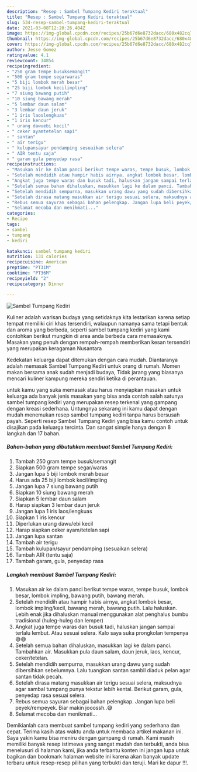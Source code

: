 ```yaml
---
description: "Resep : Sambel Tumpang Kediri teraktual"
title: "Resep : Sambel Tumpang Kediri teraktual"
slug: 534-resep-sambel-tumpang-kediri-teraktual
date: 2021-03-08T12:20:26.404Z
image: https://img-global.cpcdn.com/recipes/25b67d6e8732dacc/680x482cq70/sambel-tumpang-kediri-foto-resep-utama.jpg
thumbnail: https://img-global.cpcdn.com/recipes/25b67d6e8732dacc/680x482cq70/sambel-tumpang-kediri-foto-resep-utama.jpg
cover: https://img-global.cpcdn.com/recipes/25b67d6e8732dacc/680x482cq70/sambel-tumpang-kediri-foto-resep-utama.jpg
author: Jesse Gomez
ratingvalue: 4.1
reviewcount: 34854
recipeingredient:
- "250 gram tempe busuksemangit"
- "500 gram tempe segarwaras"
- "5 biji lombok merah besar"
- "25 biji lombok kecilimpling"
- "7 siung bawang putih"
- "10 siung bawang merah"
- "5 lembar daun salam"
- "3 lembar daun jeruk"
- "1 iris laoslengkuas"
- "1 iris kencur"
- " urang dawuebi kecil"
- " ceker ayamtetelan sapi"
- " santan"
- " air terigu"
- " kulupansayur pendamping sesuaikan selera"
- " AIR tentu saja"
- " garam gula penyedap rasa"
recipeinstructions:
- "Masukan air ke dalam panci berikut tempe waras, tempe busuk, lombok besar, lombok impling, bawang putih, bawang merah."
- "Setelah mendidih atau hampir habis airnya, angkat lombok besar, lombok impling/kecil, bawang merah, bawang putih. Lalu haluskan. Lebih enak jika dihaluskan manual menggunakan alat penghalus bumbu tradisional (huleg-huleg dan lemper)"
- "Angkat juga tempe waras dan busuk tadi, haluskan jangan sampai terlalu lembut. Atau sesuai selera. Kalo saya suka prongkolan tempenya 😅😅"
- "Setelah semua bahan dihaluskan, masukkan lagi ke dalam panci. Tambahkan air. Masukkan pula daun salam, daun jeruk, laos, kencur, ceker/tetelan."
- "Setelah mendidih sempurna, masukkan urang dawu yang sudah dibersihkan sebelumnya. Lalu tuangkan santan sambil diaduk pelan agar santan tidak pecah."
- "Setelah dirasa matang masukkan air terigu sesuai selera, maksudnya agar sambal tumpang punya tekstur lebih kental. Berikut garam, gula, penyedap rasa sesuai selera."
- "Rebus semua sayuran sebagai bahan pelengkap. Jangan lupa beli peyek/rempeyek. Biar makin jooossh..😅"
- "Selamat mecoba dan menikmati..."
categories:
- Recipe
tags:
- sambel
- tumpang
- kediri

katakunci: sambel tumpang kediri 
nutrition: 131 calories
recipecuisine: American
preptime: "PT31M"
cooktime: "PT36M"
recipeyield: "2"
recipecategory: Dinner

---
```



![Sambel Tumpang Kediri](https://img-global.cpcdn.com/recipes/25b67d6e8732dacc/680x482cq70/sambel-tumpang-kediri-foto-resep-utama.jpg)

Kuliner adalah warisan budaya yang setidaknya kita lestarikan karena setiap tempat memiliki ciri khas tersendiri, walaupun namanya sama tetapi bentuk dan aroma yang berbeda, seperti sambel tumpang kediri yang kami contohkan berikut mungkin di area anda berbeda cara memasaknya. Masakan yang penuh dengan rempah-rempah memberikan kesan tersendiri yang merupakan keragaman Nusantara



Kedekatan keluarga dapat ditemukan dengan cara mudah. Diantaranya adalah memasak Sambel Tumpang Kediri untuk orang di rumah. Momen makan bersama anak sudah menjadi budaya, Tidak jarang yang biasanya mencari kuliner kampung mereka sendiri ketika di perantauan.

untuk kamu yang suka memasak atau harus menyiapkan masakan untuk keluarga ada banyak jenis masakan yang bisa anda contoh salah satunya sambel tumpang kediri yang merupakan resep terkenal yang gampang dengan kreasi sederhana. Untungnya sekarang ini kamu dapat dengan mudah menemukan resep sambel tumpang kediri tanpa harus bersusah payah.
Seperti resep Sambel Tumpang Kediri yang bisa kamu contoh untuk disajikan pada keluarga tercinta. Dan sangat simple hanya dengan 8 langkah dan 17 bahan.


<!--inarticleads1-->

##### Bahan-bahan yang dibutuhkan membuat Sambel Tumpang Kediri:

1. Tambah 250 gram tempe busuk/semangit
1. Siapkan 500 gram tempe segar/waras
1. Jangan lupa 5 biji lombok merah besar
1. Harus ada 25 biji lombok kecil/impling
1. Jangan lupa 7 siung bawang putih
1. Siapkan 10 siung bawang merah
1. Siapkan 5 lembar daun salam
1. Harap siapkan 3 lembar daun jeruk
1. Jangan lupa 1 iris laos/lengkuas
1. Siapkan 1 iris kencur
1. Diperlukan  urang dawu/ebi kecil
1. Harap siapkan  ceker ayam/tetelan sapi
1. Jangan lupa  santan
1. Tambah  air terigu
1. Tambah  kulupan/sayur pendamping (sesuaikan selera)
1. Tambah  AIR (tentu saja)
1. Tambah  garam, gula, penyedap rasa




<!--inarticleads2-->

##### Langkah membuat  Sambel Tumpang Kediri:

1. Masukan air ke dalam panci berikut tempe waras, tempe busuk, lombok besar, lombok impling, bawang putih, bawang merah.
1. Setelah mendidih atau hampir habis airnya, angkat lombok besar, lombok impling/kecil, bawang merah, bawang putih. Lalu haluskan. Lebih enak jika dihaluskan manual menggunakan alat penghalus bumbu tradisional (huleg-huleg dan lemper)
1. Angkat juga tempe waras dan busuk tadi, haluskan jangan sampai terlalu lembut. Atau sesuai selera. Kalo saya suka prongkolan tempenya 😅😅
1. Setelah semua bahan dihaluskan, masukkan lagi ke dalam panci. Tambahkan air. Masukkan pula daun salam, daun jeruk, laos, kencur, ceker/tetelan.
1. Setelah mendidih sempurna, masukkan urang dawu yang sudah dibersihkan sebelumnya. Lalu tuangkan santan sambil diaduk pelan agar santan tidak pecah.
1. Setelah dirasa matang masukkan air terigu sesuai selera, maksudnya agar sambal tumpang punya tekstur lebih kental. Berikut garam, gula, penyedap rasa sesuai selera.
1. Rebus semua sayuran sebagai bahan pelengkap. Jangan lupa beli peyek/rempeyek. Biar makin jooossh..😅
1. Selamat mecoba dan menikmati...




Demikianlah cara membuat sambel tumpang kediri yang sederhana dan cepat. Terima kasih atas waktu anda untuk membaca artikel makanan ini. Saya yakin kamu bisa meniru dengan gampang di rumah. Kami masih memiliki banyak resep istimewa yang sangat mudah dan terbukti, anda bisa menelusuri di halaman kami, jika anda terbantu konten ini jangan lupa untuk bagikan dan bookmark halaman website ini karena akan banyak update terbaru untuk resep-resep pilihan yang terbukti dan teruji. Mari ke dapur !!!. 
